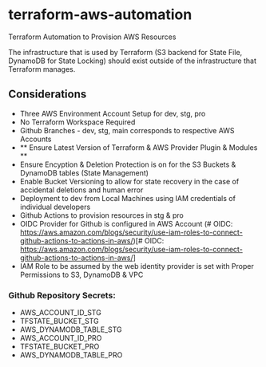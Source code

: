 # terraform-aws-automation
Terraform Automation to Provision AWS Resources

The infrastructure that is used by Terraform (S3 backend for State File, DynamoDB for State Locking) should exist outside of the infrastructure that Terraform manages.

## Considerations
- Three AWS Environment Account Setup for dev, stg, pro
- No Terraform Workspace Required
- Github Branches - dev, stg, main corresponds to respective AWS Accounts
- ** Ensure Latest Version of Terraform & AWS Provider Plugin & Modules **
- Ensure Encyption & Deletion Protection is on for the S3 Buckets & DynamoDB tables (State Management)
- Enable Bucket Versioning to allow for state recovery in the case of accidental deletions and human error
- Deployment to dev from Local Machines using IAM credentials of individual developers
- Github Actions to provision resources in stg & pro
- OIDC Provider for Github is configured in AWS Account
    (# OIDC: https://aws.amazon.com/blogs/security/use-iam-roles-to-connect-github-actions-to-actions-in-aws/)[# OIDC: https://aws.amazon.com/blogs/security/use-iam-roles-to-connect-github-actions-to-actions-in-aws/]
- IAM Role to be assumed by the web identity provider is set with Proper Permissions to S3, DynamoDB & VPC

### Github Repository Secrets:
- AWS_ACCOUNT_ID_STG
- TFSTATE_BUCKET_STG
- AWS_DYNAMODB_TABLE_STG
- AWS_ACCOUNT_ID_PRO
- TFSTATE_BUCKET_PRO
- AWS_DYNAMODB_TABLE_PRO
